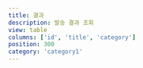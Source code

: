 ```yaml
---
title: 결과
description: 발송 결과 조회
view: table
columns: ['id', 'title', 'category']
position: 300
category: 'category1'
---
```

